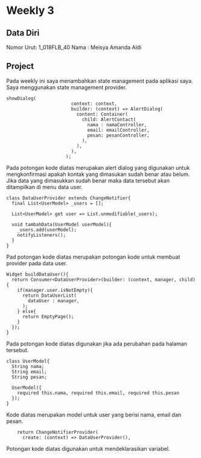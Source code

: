 # Weekly 3
## Data Diri

Nomor Urut: 1_018FLB_40
Nama : Meisya Amanda Aldi

## Project
Pada weekly ini saya menambahkan state management pada aplikasi saya. Saya menggunakan state management provider. 

```
showDialog(
                        context: context,
                        builder: (context) => AlertDialog(
                          content: Container(
                            child: AlertContact(
                              nama : namaController,
                              email: emailController,
                              pesan: pesanController,
                            ),
                          ),
                        ),
                      );
```
Pada potongan kode diatas merupakan alert dialog yang digunakan untuk mengkonfirmasi apakah kontak yang dimasukan sudah benar atau belum. Jika data yang dimasukkan sudah benar maka data tersebut akan ditampilkan di menu data user.
```
class DataUserProvider extends ChangeNotifier{
  final List<UserModel> _users = [];

  List<UserModel> get user => List.unmodifiable(_users);

  void tambahData(UserModel userModel){
    _users.add(userModel);
    notifyListeners();
  }
}
```
Pad potongan kode diatas merupakan potongan kode untuk membuat provider pada data user.
```
Widget buildDataUser(){
  return Consumer<DataUserProvider>(builder: (context, manager, child){
    if(manager.user.isNotEmpty){
      return DataUserList(
        dataUser : manager,
      );
    } else{
      return EmptyPage();
    }
  });
}
```
Pada potongan kode diatas digunakan jika ada perubahan pada halaman tersebut.
```
class UserModel{
  String nama;
  String email;
  String pesan;

  UserModel({
    required this.nama, required this.email, required this.pesan
  });
}
```
Kode diatas merupakan model untuk user yang berisi nama, email dan pesan.
```
    return ChangeNotifierProvider(
      create: (context) => DataUserProvider(),
```
Potongan kode diatas digunakan untuk mendeklarasikan variabel.